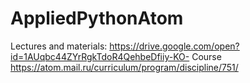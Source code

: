 # AppliedPythonAtom
Lectures and materials: https://drive.google.com/open?id=1AUqbc44ZYrRgkTdoR4QehbeDfiiy-KO-
Course https://atom.mail.ru/curriculum/program/discipline/751/
